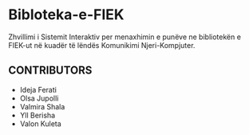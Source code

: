 # Bibloteka-e-FIEK
Zhvillimi i Sistemit Interaktiv per menaxhimin e punëve ne bibliotekën e FIEK-ut në kuadër të lëndës Komunikimi Njeri-Kompjuter.

 ## CONTRIBUTORS
- Ideja Ferati
- Olsa Jupolli
- Valmira Shala
- Yll Berisha
- Valon Kuleta
